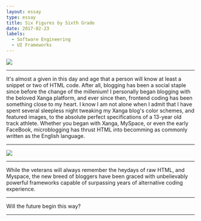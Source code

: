 ```yaml
---
layout: essay
type: essay
title: Six Figures by Sixth Grade
date: 2017-02-23
labels:
  - Software Engineering
  - UI Frameworks
---
```

<img class="ui centered medium image" src="../images/hype.jpg">
<hr>
It's almost a given in this day and age that a person will know at least a snippet or two of HTML code. After all, blogging has been a social staple since before the change of the millenium! I personally began blogging with the beloved Xanga platform, and ever since then, frontend coding has been something close to my heart. I know I am not alone when I admit that I have spent several sleepless night tweaking my Xanga blog's color schemes, and featured images, to the absolute perfect specifications of a 13-year old track athlete. Whether you began with Xanga, MySpace, or even the early FaceBook, microblogging has thrust HTML into becomming as commonly written as the English language.
<hr>
<img class="ui centered medium image" src="../images/hype1.jpg">
<hr>
While the veterans will always remember the heydays of raw HTML, and Myspace, the new breed of bloggers have been graced with unbelievably powerful frameworks capable of surpassing years of alternative coding experience.
<hr>
Will the future begin this way?
<hr>
